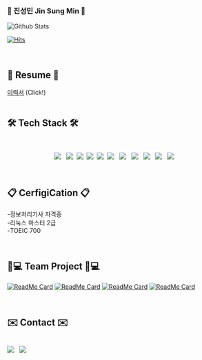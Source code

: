 ### 👋 진성민 Jin Sung Min 👋
![Github Stats](https://github-readme-stats.vercel.app/api?username=ssamea&show_icons=true&theme=dracula)

[![Hits](https://hits.seeyoufarm.com/api/count/incr/badge.svg?url=https%3A%2F%2Fgithub.com%2Fchris69223&count_bg=%2379C83D&title_bg=%23555555&icon=&icon_color=%23E7E7E7&title=hits&edge_flat=false)](https://hits.seeyoufarm.com)


</br>

## :page_facing_up: Resume :page_facing_up:
[이력서](https://www.notion.so/Resume-d1aa011296d445bd8d03164c677a6f1a) (Click!)
</br>
</br>

## 🛠 Tech Stack 🛠
</br>
 <p align="center"> 
<img src="https://img.shields.io/badge/Android-3DDC84?style=flat-square&logo=Android&logoColor=white"/></a> &nbsp 
<img src="https://img.shields.io/badge/Java-007396?style=flat-square&logo=Java&logoColor=white"/></a>&nbsp
<img src="https://img.shields.io/badge/Kotlin-0095D5?style=flat-square&logo=Kotlin&logoColor=white"/></a>&nbsp
<img src="https://img.shields.io/badge/Python-3766AB?style=flat-square&logo=Python&logoColor=white"/></a>&nbsp 
<img src="https://img.shields.io/badge/Firebase-FFCA28?style=flat-square&logo=Firebase&logoColor=white"/></a>&nbsp
<img src="https://img.shields.io/badge/MySQL-4479A1?style=flat-square&logo=MySQL&logoColor=white"/></a> &nbsp 
<img src="https://img.shields.io/badge/Amazon AWS-232F3E?style=flat-square&logo=Amazon%20AWS&logoColor=white"/></a> &nbsp
<img src="https://img.shields.io/badge/HTML5-E34F26?style=flat-square&logo=HTML5&logoColor=white"/></a> &nbsp
<img src="https://img.shields.io/badge/CSS3-1572B6?style=flat-square&logo=CSS3&logoColor=white"/></a> &nbsp
<img src="https://img.shields.io/badge/JavaScript-F7DF1E?style=flat-square&logo=JavaScript&logoColor=white"/></a> &nbsp
<img src="https://img.shields.io/badge/Node.js-339933?style=flat-square&logo=Node.js&logoColor=white"/></a> &nbsp
 </p>

</br>

## :clipboard: CerfigiCation  :clipboard:
<!--<h3 align="center"> :clipboard: CerfigiCation  :clipboard: </b></h3> -->
<!-- <p align="center"> -->
 -정보처리기사 자격증 </br>
 -리눅스 마스터 2급 </br>
 -TOEIC 700
<!-- </p> -->

</br>

## 👨💻 Team Project 👨💻
<!-- <h3 align="center"><b>👨💻 Team Project 👨💻</b></h3>-->
<!-- <p align="center"> -->
[![ReadMe Card](https://github-readme-stats.vercel.app/api/pin/?username=ssamea&repo=health-care&theme=dracula)](https://github.com/ssamea/health-care)
[![ReadMe Card](https://github-readme-stats.vercel.app/api/pin/?username=ssamea&repo=Real-time-monitoring-system_Mobile&theme=dracula)](https://github.com/ssamea/Real-time-monitoring-system_Mobile)
[![ReadMe Card](https://github-readme-stats.vercel.app/api/pin/?username=ssamea&repo=Real-time-monitoring-system_RaspberryPI&theme=dracula)](https://github.com/ssamea/Real-time-monitoring-system_RaspberryPI)
[![ReadMe Card](https://github-readme-stats.vercel.app/api/pin/?username=ssamea&repo=MovieInfoApp_Kotlin&theme=dracula)](https://github.com/ssamea/MovieInfoApp_Kotlin)
<!-- </p>-->
</br>

## :envelope: Contact :envelope:
<!--<h3 align="center"> :envelope: Contact :envelope: </b></h3> -->

</br>
<!-- <p align="center"> -->
<A href="mailto:wlstjdals3@gmail.com"><img src="https://img.shields.io/badge/Gmail-EA4335?style=flat-square&logo=Gmail&logoColor=white"/></a> &nbsp 
<a href="https://ssameaho94.tistory.com/"/><img src="https://img.shields.io/badge/Tistory-EA4335?style=flat-square&logo=FF4785&logoColor=white"/></a> &nbsp 
<!-- </p>-->
 

